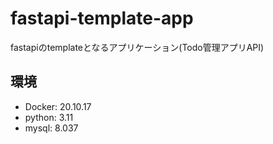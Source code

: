 # fastapi-template-app
fastapiのtemplateとなるアプリケーション(Todo管理アプリAPI)

## 環境


- Docker: 20.10.17
- python: 3.11
- mysql: 8.037